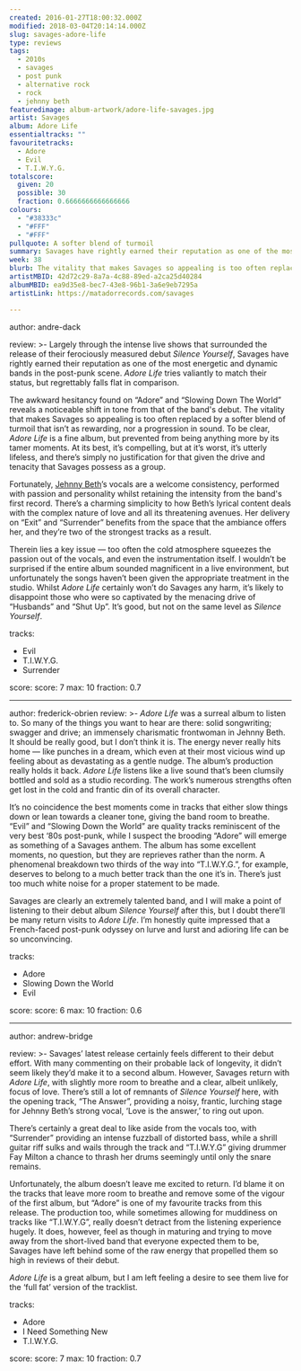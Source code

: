```yaml
---
created: 2016-01-27T18:00:32.000Z
modified: 2018-03-04T20:14:14.000Z
slug: savages-adore-life
type: reviews
tags:
  - 2010s
  - savages
  - post punk
  - alternative rock
  - rock
  - jehnny beth
featuredimage: album-artwork/adore-life-savages.jpg
artist: Savages
album: Adore Life
essentialtracks: ""
favouritetracks:
  - Adore
  - Evil
  - T.I.W.Y.G.
totalscore:
  given: 20
  possible: 30
  fraction: 0.6666666666666666
colours:
  - "#38333c"
  - "#FFF"
  - "#FFF"
pullquote: A softer blend of turmoil
summary: Savages have rightly earned their reputation as one of the most energetic and dynamic bands in the post-punk scene. Adore Life tries valiantly to match their status, but regrettably falls flat in comparison.
week: 38
blurb: The vitality that makes Savages so appealing is too often replaced by a softer blend of turmoil that isn’t as rewarding, nor a progression in sound.
artistMBID: 42d72c29-8a7a-4c88-89ed-a2ca25d40284
albumMBID: ea9d35e8-bec7-43e8-96b1-3a6e9eb7295a
artistLink: https://matadorrecords.com/savages

---
```


author: andre-dack

review: >-
  Largely through the intense live shows that surrounded the release of their ferociously measured debut *Silence Yourself*, Savages have rightly earned their reputation as one of the most energetic and dynamic bands in the post-punk scene. *Adore Life* tries valiantly to match their status, but regrettably falls flat in comparison. 
  
  The awkward hesitancy found on “Adore” and “Slowing Down The World” reveals a noticeable shift in tone from that of the band's debut. The vitality that makes Savages so appealing is too often replaced by a softer blend of turmoil that isn’t as rewarding, nor a progression in sound. To be clear, *Adore Life* is a fine album, but prevented from being anything more by its tamer moments. At its best, it’s compelling, but at it’s worst, it’s utterly lifeless, and there’s simply no justification for that given the drive and tenacity that Savages possess as a group. 
  
  Fortunately, [Jehnny Beth](/reviews/jehnny-beth-to-love-is-to-live/)’s vocals are a welcome consistency, performed with passion and personality whilst retaining the intensity from the band's first record. There’s a charming simplicity to how Beth’s lyrical content deals with the complex nature of love and all its threatening avenues. Her delivery on “Exit” and “Surrender” benefits from the space that the ambiance offers her, and they’re two of the strongest tracks as a result. 
  
  Therein lies a key issue — too often the cold atmosphere squeezes the passion out of the vocals, and even the instrumentation itself. I wouldn’t be surprised if the entire album sounded magnificent in a live environment, but unfortunately the songs haven’t been given the appropriate treatment in the studio. Whilst *Adore Life* certainly won’t do Savages any harm, it’s likely to disappoint those who were so captivated by the menacing drive of “Husbands” and “Shut Up”. It’s good, but not on the same level as *Silence Yourself*.

tracks:
  - Evil
  - ­T.I.W.Y.G.
  - ­Surrender

score:
  score: 7
  max: 10
  fraction: 0.7

---
author: frederick-obrien
review: >-
  *Adore Life* was a surreal album to listen to. So many of the things you want to hear are there: solid songwriting; swagger and drive; an immensely charismatic frontwoman in Jehnny Beth. It should be really good, but I don’t think it is. The energy never really hits home — like punches in a dream, which even at their most vicious wind up feeling about as devastating as a gentle nudge. The album’s production really holds it back. *Adore Life* listens like a live sound that’s been clumsily bottled and sold as a studio recording. The work’s numerous strengths often get lost in the cold and frantic din of its overall character. 
  
  It’s no coincidence the best moments come in tracks that either slow things down or lean towards a cleaner tone, giving the band room to breathe. “Evil” and “Slowing Down the World” are quality tracks reminiscent of the very best ‘80s post-punk, while I suspect the brooding “Adore” will emerge as something of a Savages anthem. The album has some excellent moments, no question, but they are reprieves rather than the norm. A phenomenal breakdown two thirds of the way into “T.I.W.Y.G.”, for example, deserves to belong to a much better track than the one it’s in. There’s just too much white noise for a proper statement to be made. 
  
  Savages are clearly an extremely talented band, and I will make a point of listening to their debut album *Silence Yourself* after this, but I doubt there’ll be many return visits to *Adore Life*. I’m honestly quite impressed that a French-faced post-punk odyssey on lurve and lurst and adioring life can be so unconvincing.

tracks:
  - Adore
  - ­Slowing Down the World
  - ­Evil

score:
  score: 6
  max: 10
  fraction: 0.6

---
author: andrew-bridge

review: >-
  Savages’ latest release certainly feels different to their debut effort. With many commenting on their probable lack of longevity, it didn’t seem likely they’d make it to a second album. However, Savages return with *Adore Life*, with slightly more room to breathe and a clear, albeit unlikely, focus of love. There’s still a lot of remnants of *Silence Yourself* here, with the opening track, “The Answer”, providing a noisy, frantic, lurching stage for Jehnny Beth’s strong vocal, ‘Love is the answer,’ to ring out upon. 
  
  There’s certainly a great deal to like aside from the vocals too, with “Surrender” providing an intense fuzzball of distorted bass, while a shrill guitar riff sulks and wails through the track and “T.I.W.Y.G” giving drummer Fay Milton a chance to thrash her drums seemingly until only the snare remains. 
  
  Unfortunately, the album doesn’t leave me excited to return. I’d blame it on the tracks that leave more room to breathe and remove some of the vigour of the first album, but “Adore” is one of my favourite tracks from this release. The production too, while sometimes allowing for muddiness on tracks like “T.I.W.Y.G”, really doesn’t detract from the listening experience hugely. It does, however, feel as though in maturing and trying to move away from the short-lived band that everyone expected them to be, Savages have left behind some of the raw energy that propelled them so high in reviews of their debut. 
  
  *Adore Life* is a great album, but I am left feeling a desire to see them live for the ‘full fat’ version of the tracklist.

tracks:
  - Adore
  - ­I Need Something New
  - ­T.I.W.Y.G.

score:
  score: 7
  max: 10
  fraction: 0.7
